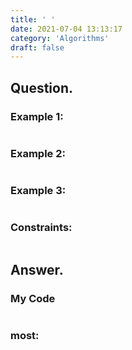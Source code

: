 ```yaml
---
title: ' '
date: 2021-07-04 13:13:17
category: 'Algorithms'
draft: false
---
```


## Question.


### Example 1:
```sh

```

### Example 2:
```sh

```

### Example 3:
```sh

```

### Constraints: 
```sh

```

## Answer.

### My Code
```js

```
### most:
```js

```